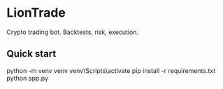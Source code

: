 ﻿# LionTrade
Crypto trading bot. Backtests, risk, execution.

## Quick start
python -m venv venv
venv\Scripts\activate
pip install -r requirements.txt
python app.py
